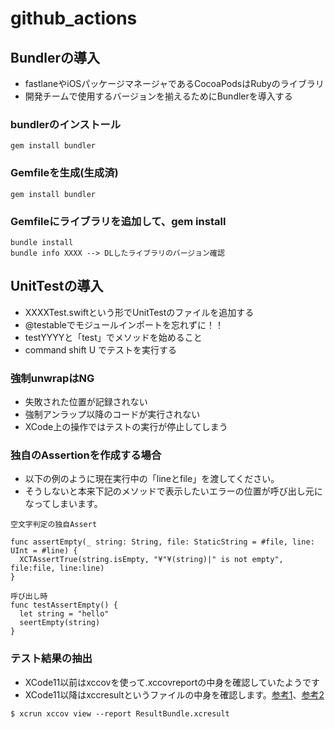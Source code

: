 # github_actions

## Bundlerの導入
- fastlaneやiOSパッケージマネージャであるCocoaPodsはRubyのライブラリ
- 開発チームで使用するバージョンを揃えるためにBundlerを導入する

### bundlerのインストール
```
gem install bundler
```

### Gemfileを生成(生成済)
```
gem install bundler
```

### Gemfileにライブラリを追加して、gem install
```
bundle install
bundle info XXXX --> DLしたライブラリのバージョン確認
```


## UnitTestの導入
- XXXXTest.swiftという形でUnitTestのファイルを追加する
- @testableでモジュールインポートを忘れずに！！
- testYYYYと「test」でメソッドを始めること
- command shift U でテストを実行する

### 強制unwrapはNG
- 失敗された位置が記録されない
- 強制アンラップ以降のコードが実行されない
- XCode上の操作ではテストの実行が停止してしまう

### 独自のAssertionを作成する場合
- 以下の例のように現在実行中の「lineとfile」を渡してください。
- そうしないと本来下記のメソッドで表示したいエラーの位置が呼び出し元になってしまいます。

```
空文字判定の独自Assert

func assertEmpty(_ string: String, file: StaticString = #file, line: UInt = #line) {
  XCTAssertTrue(string.isEmpty, "¥"¥(string)|" is not empty", file:file, line:line)
}

呼び出し時
func testAssertEmpty() {
  let string = "hello"
  seertEmpty(string)
}
```

### テスト結果の抽出
- XCode11以前はxccovを使って.xccovreportの中身を確認していたようです
- XCode11以降はxccresultというファイルの中身を確認します。[参考1](https://swet.dena.com/entry/2019/10/23/080000)、[参考2](https://engineering.mercari.com/blog/entry/20201218-61f7110851/)

```
$ xcrun xccov view --report ResultBundle.xcresult
```
